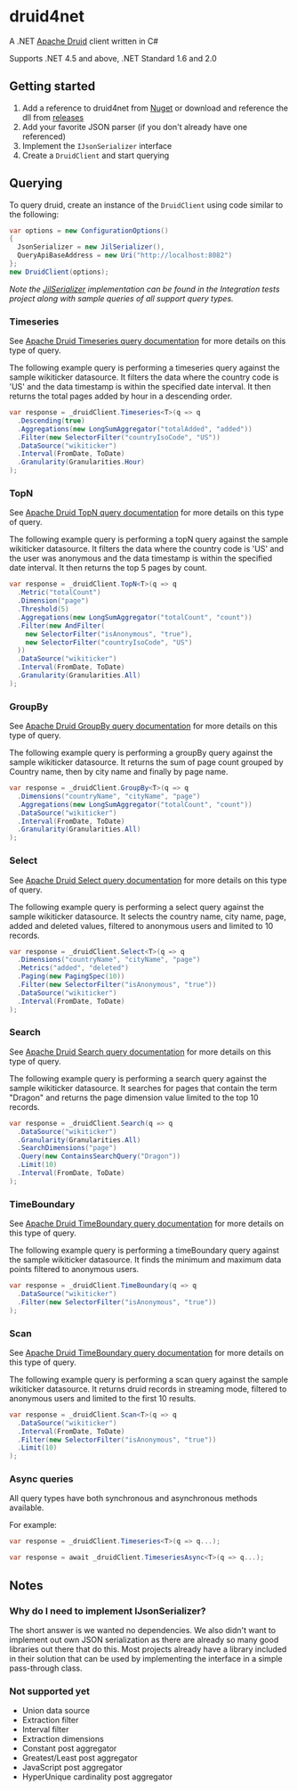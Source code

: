 # druid4net
A .NET [Apache Druid](https://druid.apache.org/) client written in C#

Supports .NET 4.5 and above, .NET Standard 1.6 and 2.0

## Getting started
1. Add a reference to druid4net from [Nuget](https://www.nuget.org/packages/Druid4Net) or download and reference the dll from [releases](https://github.com/MindscapeHQ/druid4net/releases)
2. Add your favorite JSON parser (if you don't already have one referenced)
3. Implement the `IJsonSerializer` interface
4. Create a `DruidClient` and start querying

## Querying
To query druid, create an instance of the `DruidClient` using code similar to the following:

```csharp
var options = new ConfigurationOptions()
{
  JsonSerializer = new JilSerializer(),
  QueryApiBaseAddress = new Uri("http://localhost:8082")
};
new DruidClient(options);
```

_Note the [JilSerializer](https://github.com/MindscapeHQ/druid4net/blob/master/Raygun.Druid4Net.IntegrationTests/JilSerializer.cs) implementation can be found in the Integration tests project along with sample queries of all support query types._ 

### Timeseries
See [Apache Druid Timeseries query documentation](https://druid.apache.org/docs/latest/querying/timeseriesquery.html) for more details on this type of query.

The following example query is performing a timeseries query against the sample wikiticker datasource.
It filters the data where the country code is 'US' and the data timestamp is within the specified date interval.
It then returns the total pages added by hour in a descending order.

```csharp
var response = _druidClient.Timeseries<T>(q => q
  .Descending(true)
  .Aggregations(new LongSumAggregator("totalAdded", "added"))
  .Filter(new SelectorFilter("countryIsoCode", "US"))
  .DataSource("wikiticker")
  .Interval(FromDate, ToDate)
  .Granularity(Granularities.Hour)
);
```

### TopN
See [Apache Druid TopN query documentation](https://druid.apache.org/docs/latest/querying/topnquery.html) for more details on this type of query.

The following example query is performing a topN query against the sample wikiticker datasource.
It filters the data where the country code is 'US' and the user was anonymous and the data timestamp is within the specified date interval.
It then returns the top 5 pages by count.

```csharp
var response = _druidClient.TopN<T>(q => q
  .Metric("totalCount")
  .Dimension("page")
  .Threshold(5)
  .Aggregations(new LongSumAggregator("totalCount", "count"))
  .Filter(new AndFilter(
    new SelectorFilter("isAnonymous", "true"),
    new SelectorFilter("countryIsoCode", "US")
  ))
  .DataSource("wikiticker")
  .Interval(FromDate, ToDate)
  .Granularity(Granularities.All)
);
```

### GroupBy
See [Apache Druid GroupBy query documentation](https://druid.apache.org/docs/latest/querying/groupbyquery.html) for more details on this type of query.

The following example query is performing a groupBy query against the sample wikiticker datasource.
It returns the sum of page count grouped by Country name, then by city name and finally by page name.

```csharp
var response = _druidClient.GroupBy<T>(q => q
  .Dimensions("countryName", "cityName", "page")
  .Aggregations(new LongSumAggregator("totalCount", "count"))
  .DataSource("wikiticker")
  .Interval(FromDate, ToDate)
  .Granularity(Granularities.All)
);
```

### Select
See [Apache Druid Select query documentation](https://druid.apache.org/docs/latest/querying/select-query.html) for more details on this type of query.

The following example query is performing a select query against the sample wikiticker datasource.
It selects the country name, city name, page, added and deleted values, filtered to anonymous users and limited to 10 records.

```csharp
var response = _druidClient.Select<T>(q => q
  .Dimensions("countryName", "cityName", "page")
  .Metrics("added", "deleted")
  .Paging(new PagingSpec(10))
  .Filter(new SelectorFilter("isAnonymous", "true"))
  .DataSource("wikiticker")
  .Interval(FromDate, ToDate)
);
```

### Search
See [Apache Druid Search query documentation](https://druid.apache.org/docs/latest/querying/searchquery.html) for more details on this type of query.

The following example query is performing a search query against the sample wikiticker datasource.
It searches for pages that contain the term "Dragon" and returns the page dimension value limited to the top 10 records.

```csharp
var response = _druidClient.Search(q => q
  .DataSource("wikiticker")
  .Granularity(Granularities.All)
  .SearchDimensions("page")
  .Query(new ContainsSearchQuery("Dragon"))
  .Limit(10)
  .Interval(FromDate, ToDate)
);
```

### TimeBoundary
See [Apache Druid TimeBoundary query documentation](https://druid.apache.org/docs/latest/querying/timeboundaryquery.html) for more details on this type of query.

The following example query is performing a timeBoundary query against the sample wikiticker datasource.
It finds the minimum and maximum data points filtered to anonymous users.

```csharp
var response = _druidClient.TimeBoundary(q => q
  .DataSource("wikiticker")
  .Filter(new SelectorFilter("isAnonymous", "true"))
);
```

### Scan
See [Apache Druid TimeBoundary query documentation](https://druid.apache.org/docs/latest/querying/scan-query.html) for more details on this type of query.

The following example query is performing a scan query against the sample wikiticker datasource.
It returns druid records in streaming mode, filtered to anonymous users and limited to the first 10 results. 

```csharp
var response = _druidClient.Scan<T>(q => q
  .DataSource("wikiticker")
  .Interval(FromDate, ToDate)
  .Filter(new SelectorFilter("isAnonymous", "true"))
  .Limit(10)
);
```

### Async queries
All query types have both synchronous and asynchronous methods available. 

For example:

```csharp
var response = _druidClient.Timeseries<T>(q => q...);

var response = await _druidClient.TimeseriesAsync<T>(q => q...);
```

## Notes

### Why do I need to implement IJsonSerializer?
The short answer is we wanted no dependencies. We also didn't want to implement
out own JSON serialization as there are already so many good libraries
out there that do this. Most projects already have a library included in their
solution that can be used by implementing the interface in a simple pass-through class.

### Not supported yet
* Union data source
* Extraction filter
* Interval filter
* Extraction dimensions
* Constant post aggregator
* Greatest/Least post aggregator
* JavaScript post aggregator
* HyperUnique cardinality post aggregator